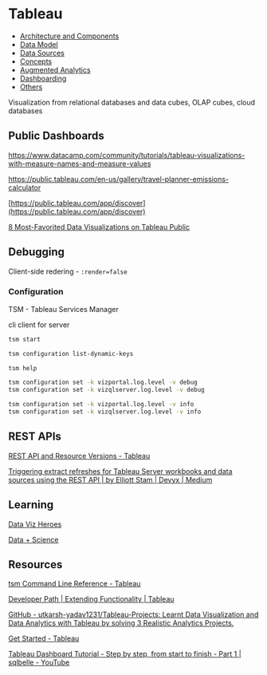 # Tableau

- [Architecture and Components](ai/data-visualization/tableau/architecture-components.md)
- [Data Model](ai/data-visualization/tableau/data-model.md)
- [Data Sources](ai/data-visualization/tableau/data-sources.md)
- [Concepts](ai/data-visualization/tableau/concepts.md)
- [Augmented Analytics](ai/data-visualization/tableau/augmented-analytics.md)
- [Dashboarding](ai/data-visualization/tableau/dashboarding.md)
- [Others](ai/data-visualization/tableau/others.md)

Visualization from relational databases and data cubes, OLAP cubes, cloud databases

## Public Dashboards

https://www.datacamp.com/community/tutorials/tableau-visualizations-with-measure-names-and-measure-values

https://public.tableau.com/en-us/gallery/travel-planner-emissions-calculator

[https://public.tableau.com/app/discover](https://public.tableau.com/app/discover)

[8 Most-Favorited Data Visualizations on Tableau Public](https://www.tableau.com/blog/8-most-favorited-data-visualizations-tableau-public)

## Debugging

Client-side redering - `:render=false`

### Configuration

TSM - Tableau Services Manager

cli client for server

```bash
tsm start

tsm configuration list-dynamic-keys

tsm help

tsm configuration set -k vizportal.log.level -v debug
tsm configuration set -k vizqlserver.log.level -v debug

tsm configuration set -k vizportal.log.level -v info
tsm configuration set -k vizqlserver.log.level -v info
```

## REST APIs

[REST API and Resource Versions - Tableau](https://help.tableau.com/current/api/rest_api/en-us/REST/rest_api_concepts_versions.htm)

[Triggering extract refreshes for Tableau Server workbooks and data sources using the REST API | by Elliott Stam | Devyx | Medium](https://medium.com/snake-charmer-python-and-analytics/triggering-extract-refreshes-for-tableau-server-workbooks-and-data-sources-using-the-rest-api-d4a8b8c001bf)

## Learning

[Data Viz Heroes](https://twitter.com/i/lists/231325896)

[Data + Science](https://www.dataplusscience.com/TableauReferenceGuide/)

## Resources

[tsm Command Line Reference - Tableau](https://help.tableau.com/current/server/en-us/tsm.htm)

[Developer Path | Extending Functionality | Tableau](https://www.tableau.com/learn/learning-paths/developer)

[GitHub - utkarsh-yadav1231/Tableau-Projects: Learnt Data Visualization and Data Analytics with Tableau by solving 3 Realistic Analytics Projects.](https://github.com/utkarsh-yadav1231/Tableau-Projects)

[Get Started - Tableau](https://help.tableau.com/current/pro/desktop/en-us/gettingstarted_overview.htm)

[Tableau Dashboard Tutorial - Step by step, from start to finish - Part 1 | sqlbelle - YouTube](https://www.youtube.com/watch?v=cGa7QDeueTA)
